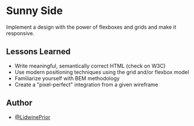 # Sunny Side

 Implement a design with the power of flexboxes and grids and make it responsive.


## Lessons Learned

- Write meaningful, semantically correct HTML (check on W3C)
- Use modern positioning techniques using the grid and/or flexbox model
- Familiarize yourself with BEM methodology
- Create a "pixel-perfect" integration from a given wireframe

## Author

- [@LidwinePrior](https://github.com/LidwinePrior)
